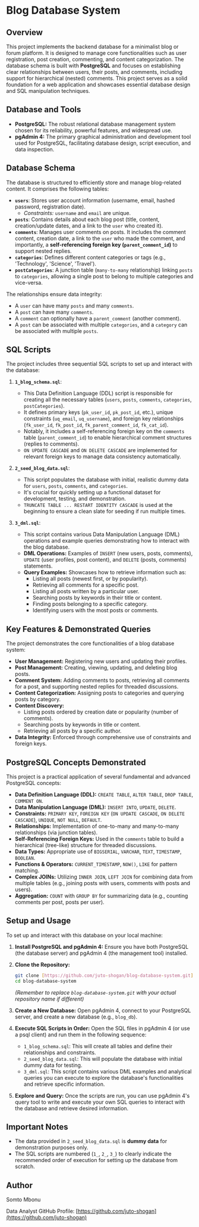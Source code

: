 
# Blog Database System

## Overview

This project implements the backend database for a minimalist blog or forum platform. It is designed to manage core functionalities such as user registration, post creation, commenting, and content categorization. The database schema is built with **PostgreSQL** and focuses on establishing clear relationships between users, their posts, and comments, including support for hierarchical (nested) comments. This project serves as a solid foundation for a web application and showcases essential database design and SQL manipulation techniques.

## Database and Tools

* **PostgreSQL:** The robust relational database management system chosen for its reliability, powerful features, and widespread use.
* **pgAdmin 4:** The primary graphical administration and development tool used for PostgreSQL, facilitating database design, script execution, and data inspection.

## Database Schema

The database is structured to efficiently store and manage blog-related content. It comprises the following tables:

* **`users`**: Stores user account information (username, email, hashed password, registration date).
  * *Constraints:* `username` and `email` are unique.
* **`posts`**: Contains details about each blog post (title, content, creation/update dates, and a link to the `user` who created it).
* **`comments`**: Manages user comments on posts. It includes the comment content, creation date, a link to the `user` who made the comment, and importantly, a **self-referencing foreign key (`parent_comment_id`)** to support nested replies.
* **`categories`**: Defines different content categories or tags (e.g., 'Technology', 'Science', 'Travel').
* **`postCategories`**: A junction table (`many-to-many` relationship) linking `posts` to `categories`, allowing a single post to belong to multiple categories and vice-versa.

The relationships ensure data integrity:

* A `user` can have many `posts` and many `comments`.
* A `post` can have many `comments`.
* A `comment` can optionally have a `parent_comment` (another comment).
* A `post` can be associated with multiple `categories`, and a `category` can be associated with multiple `posts`.

## SQL Scripts

The project includes three sequential SQL scripts to set up and interact with the database:

1. **`1_blog_schema.sql`**:

   * This Data Definition Language (DDL) script is responsible for creating all the necessary tables (`users`, `posts`, `comments`, `categories`, `postCategories`).
   * It defines primary keys (`pk_user_id`, `pk_post_id`, etc.), unique constraints (`uq_email`, `uq_username`), and foreign key relationships (`fk_user_id`, `fk_post_id`, `fk_parent_comment_id`, `fk_cat_id`).
   * Notably, it includes a self-referencing foreign key on the `comments` table (`parent_comment_id`) to enable hierarchical comment structures (replies to comments).
   * `ON UPDATE CASCADE` and `ON DELETE CASCADE` are implemented for relevant foreign keys to manage data consistency automatically.
2. **`2_seed_blog_data.sql`**:

   * This script populates the database with initial, realistic dummy data for `users`, `posts`, `comments`, and `categories`.
   * It's crucial for quickly setting up a functional dataset for development, testing, and demonstration.
   * `TRUNCATE TABLE ... RESTART IDENTITY CASCADE` is used at the beginning to ensure a clean slate for seeding if run multiple times.
3. **`3_dml.sql`**:

   * This script contains various Data Manipulation Language (DML) operations and example queries demonstrating how to interact with the blog database.
   * **DML Operations:** Examples of `INSERT` (new users, posts, comments), `UPDATE` (user profiles, post content), and `DELETE` (posts, comments) statements.
   * **Query Examples:** Showcases how to retrieve information such as:
     * Listing all posts (newest first, or by popularity).
     * Retrieving all comments for a specific post.
     * Listing all posts written by a particular user.
     * Searching posts by keywords in their title or content.
     * Finding posts belonging to a specific category.
     * Identifying users with the most posts or comments.

## Key Features & Demonstrated Queries

The project demonstrates the core functionalities of a blog database system:

* **User Management:** Registering new users and updating their profiles.
* **Post Management:** Creating, viewing, updating, and deleting blog posts.
* **Comment System:** Adding comments to posts, retrieving all comments for a post, and supporting nested replies for threaded discussions.
* **Content Categorization:** Assigning posts to categories and querying posts by category.
* **Content Discovery:**
  * Listing posts ordered by creation date or popularity (number of comments).
  * Searching posts by keywords in title or content.
  * Retrieving all posts by a specific author.
* **Data Integrity:** Enforced through comprehensive use of constraints and foreign keys.

## PostgreSQL Concepts Demonstrated

This project is a practical application of several fundamental and advanced PostgreSQL concepts:

* **Data Definition Language (DDL):** `CREATE TABLE`, `ALTER TABLE`, `DROP TABLE`, `COMMENT ON`.
* **Data Manipulation Language (DML):** `INSERT INTO`, `UPDATE`, `DELETE`.
* **Constraints:** `PRIMARY KEY`, `FOREIGN KEY` (`ON UPDATE CASCADE`, `ON DELETE CASCADE`), `UNIQUE`, `NOT NULL`, `DEFAULT`.
* **Relationships:** Implementation of one-to-many and many-to-many relationships (via junction tables).
* **Self-Referencing Foreign Keys:** Used in the `comments` table to build a hierarchical (tree-like) structure for threaded discussions.
* **Data Types:** Appropriate use of `BIGSERIAL`, `VARCHAR`, `TEXT`, `TIMESTAMP`, `BOOLEAN`.
* **Functions & Operators:** `CURRENT_TIMESTAMP`, `NOW()`, `LIKE` for pattern matching.
* **Complex JOINs:** Utilizing `INNER JOIN`, `LEFT JOIN` for combining data from multiple tables (e.g., joining posts with users, comments with posts and users).
* **Aggregation:** `COUNT` with `GROUP BY` for summarizing data (e.g., counting comments per post, posts per user).

## Setup and Usage

To set up and interact with this database on your local machine:

1. **Install PostgreSQL and pgAdmin 4:** Ensure you have both PostgreSQL (the database server) and pgAdmin 4 (the management tool) installed.
2. **Clone the Repository:**

   ```bash
   git clone [https://github.com/juto-shogan/blog-database-system.git](https://github.com/juto-shogan/blog-database-system.git)
   cd blog-database-system
   ```

   *(Remember to replace `blog-database-system.git` with your actual repository name if different)*
3. **Create a New Database:**
   Open pgAdmin 4, connect to your PostgreSQL server, and create a new database (e.g., `blog_db`).
4. **Execute SQL Scripts in Order:**
   Open the SQL files in pgAdmin 4 (or use a psql client) and run them in the following sequence:

   * `1_blog_schema.sql`: This will create all tables and define their relationships and constraints.
   * `2_seed_blog_data.sql`: This will populate the database with initial dummy data for testing.
   * `3_dml.sql`: This script contains various DML examples and analytical queries you can execute to explore the database's functionalities and retrieve specific information.
5. **Explore and Query:**
   Once the scripts are run, you can use pgAdmin 4's query tool to write and execute your own SQL queries to interact with the database and retrieve desired information.

## Important Notes

* The data provided in `2_seed_blog_data.sql` is **dummy data** for demonstration purposes only.
* The SQL scripts are numbered (`1_`, `2_`, `3_`) to clearly indicate the recommended order of execution for setting up the database from scratch.

## Author

Somto Mbonu

Data Analyst
GitHub Profile: [https://github.com/juto-shogan](https://github.com/juto-shogan)
